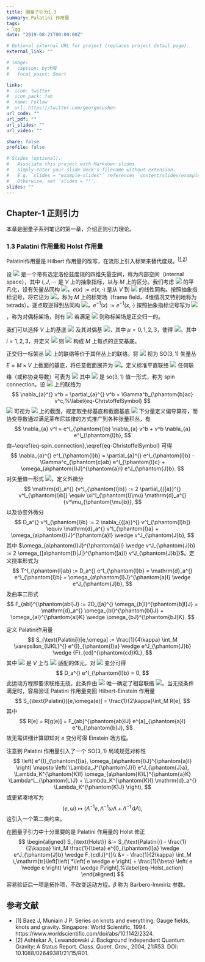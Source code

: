 ```yaml
---
title: 圈量子引力1.3
summary: Palatini 作用量
tags:
- lqg
date: "2019-08-21T00:00:00Z"

# Optional external URL for project (replaces project detail page).
external_link: ""

# image:
#   caption: by大喵
#   focal_point: Smart

links:
#- icon: twitter
#  icon_pack: fab
#  name: Follow
#  url: https://twitter.com/georgecushen
url_code: ""
url_pdf: ""
url_slides: ""
url_video: ""

share: false
profile: false

# Slides (optional).
#   Associate this project with Markdown slides.
#   Simply enter your slide deck's filename without extension.
#   E.g. `slides = "example-slides"` references `content/slides/example-slides.md`.
#   Otherwise, set `slides = ""`.
slides: ""
---
```


## Chapter-1 正则引力

本章是圈量子系列笔记的第一章，介绍正则引力理论。

### 1.3 Palatini 作用量和 Holst 作用量

Palatini作用量是 Hilbert 作用量的改写，在流形上引入标架来替代度规。<sup>[[1](#ref-Baez1994),[2](#ref-Ashtekar2004)]</sup>

设 <img class=inlinemath style="margin:0" src="https://www.zhihu.com/equation?tex=\left(V,\eta_{IJ}^{}\right)"> 是一个带有选定洛伦兹度规的四维矢量空间，称为内部空间（internal space），其中 $I,J,\cdots$ 是 $V$ 上的抽象指标，以与 $M$ 上的区分。我们考虑 <img class=inlinemath style="margin:0" src="https://www.zhihu.com/equation?tex=\mathrm{T}\!{M}"> 的平凡化，设有矢量丛同构 <img class=inlinemath style="margin:0" src="https://www.zhihu.com/equation?tex=e\colon%20M\times%20V\rightarrow\mathrm{T}_{x}{M}">，$e(x) := e(x,\cdot)$ 是从 $V$ 到 <img class=inlinemath style="margin:0" src="https://www.zhihu.com/equation?tex=\mathrm{T}_{x}{M}"> 的线性同构。按照抽象指标记号，将它记为 <img class=inlinemath style="margin:0" src="https://www.zhihu.com/equation?tex=e^{a}_{\phantom{a}I}(x)">，称为 $M$ 上的标架场（frame field，4维情况又特别地称为tetrads）。逐点取逆得到丛同构 <img class=inlinemath style="margin:0" src="https://www.zhihu.com/equation?tex=e^{-1}\colon\mathrm{T}\!{M}\rightarrow%20M\times%20V">，$e^{-1}(x) := e^{-1}(x,\cdot)$ 按照抽象指标记号写为 <img class=inlinemath style="margin:0" src="https://www.zhihu.com/equation?tex=e^{I}_{\phantom{I}a}(x)">，称为对偶标架场，则有
<img class=displaymath style="margin-top:0.7em;margin-bottom:0" src="https://www.zhihu.com/equation?tex=e^{a}_{\phantom{a}I} e^I_{\phantom{I}b} = \delta^a_{\phantom{a}b} ,\quad e^{I}_{\phantom{I}a} e^{a}_{\phantom{a}J} = \delta^{I}_{\phantom{I}J}.\\\\">
若满足
<img class=displaymath style="margin-top:0.7em;margin-bottom:0" src="https://www.zhihu.com/equation?tex=g_{ab}^{} = \eta_{IJ}^{} e^{I}_{\phantom{I}a} e^J_{\phantom{J}b},\\\\">
则称标架场是正交归一的。

我们可以选择 $V$ 上的基底 <img class=inlinemath style="margin:0" src="https://www.zhihu.com/equation?tex=\left\{ \xi^I_{\phantom{I}\mu} \right\}"> 及其对偶基 <img class=inlinemath style="margin:0" src="https://www.zhihu.com/equation?tex=\left\{ \xi^\mu_{\phantom{\mu}I} \right\}">，其中 $\mu=0,1,2,3$，使得 <img class=inlinemath style="margin:0" src="https://www.zhihu.com/equation?tex=\eta_{IJ}^{} := \eta_{\mu\nu}^{} \xi^\mu_{\phantom{\mu}I} {\xi}^\nu_{\phantom{\nu}J} = -\xi^0_{\phantom{0}I} \xi^0_{\phantom{0}J} + \sum_i \xi^i_{\phantom{i}I} \xi^i_{\phantom{i}J}">，其中 $i=1,2,3$，并定义
<img class=displaymath style="margin-top:0.7em;margin-bottom:0" src="https://www.zhihu.com/equation?tex=e^{a}_{\phantom{a}\mu} := \xi^I_{\phantom{I}\mu} e^{a}_{\phantom{a}I},\\\\">
则 <img class=inlinemath style="margin:0" src="https://www.zhihu.com/equation?tex=\left\{ e^{a}_{\phantom{a}\mu} \right\}"> 构成 $M$ 上每点的正交基底。

正交归一标架丛 <img class=inlinemath style="margin:0" src="https://www.zhihu.com/equation?tex=\mathrm{F}\!{M}"> 上的联络等价于其伴丛上的联络。将 <img class=inlinemath style="margin:0" src="https://www.zhihu.com/equation?tex=\xi^I_{\phantom{I}\mu}"> 视为 $\mathrm{SO}(3,1)$ 矢量丛 $E = M \times V$ 上截面的基底，将任意截面展开为 <img class=inlinemath style="margin:0" src="https://www.zhihu.com/equation?tex=v^I = v^\mu \xi^I_{\phantom{I}\mu}">，定义标准平直联络
<img class=displaymath style="margin-top:0.7em;margin-bottom:0" src="https://www.zhihu.com/equation?tex=\partial_{a}^{} v^I := \left( \partial_{a}^{} v^\mu \right) \xi^I_{\phantom{I}\mu},\\\\">
任何联络（或称协变导数）可表为
<img class=displaymath id="eq-spin_connection" style="margin-top:0.7em;margin-bottom:0" src="https://www.zhihu.com/equation?tex=\nabla_{a}^{}v^I = \partial_{a}^{} v^I + \omega_{a\phantom{I}J}^{\phantom{a}I} v^J,\\\\">
其中 <img class=inlinemath style="margin:0" src="https://www.zhihu.com/equation?tex=\omega_{a\phantom{I}J}^{\phantom{a}I}"> 是 $\mathrm{so}(3,1)$ 值一形式，称为 spin connection。设 <img class=inlinemath style="margin:0" src="https://www.zhihu.com/equation?tex=\mathrm{T}\!{M}"> 上的联络为
$$
\nabla_{a}^{} v^b = \partial_{a}^{} v^b + \Gamma^b_{\phantom{b}ac} v^c,%\label{eq-ChristoffelSymbol}
$$
<img class=inlinemath style="margin:0" src="https://www.zhihu.com/equation?tex=e^{I}_{\phantom{I}a}"> 可视为 <img class=inlinemath style="margin:0" src="https://www.zhihu.com/equation?tex=E \otimes \mathrm{T}^*\!{M}"> 上的截面，规定取坐标基底和截面基底 <img class=inlinemath style="margin:0" src="https://www.zhihu.com/equation?tex=\xi^I_{\phantom{I}\mu}"> 下分量定义偏导算符，而协变导数通过满足莱布尼兹律的方式推广到各种张量积丛，有
$$
\nabla_{a} v^I = e^I_{\phantom{I}b} \nabla_{a} v^b + v^b \nabla_{a} e^I_{\phantom{I}b},
$$
由~\eqref{eq-spin_connection},\eqref{eq-ChristoffelSymbol} 可得
$$
\nabla_{a}^{} e^I_{\phantom{I}b} = \partial_{a}^{} e^I_{\phantom{I}b} - \Gamma^c_{\phantom{c}ab} e^I_{\phantom{I}c} + \omega_{a\phantom{I}J}^{\phantom{a}I} e^J_{\phantom{J}b}.
$$
对矢量值一形式 <img class=inlinemath style="margin:0" src="https://www.zhihu.com/equation?tex=v^I_{\phantom{I}a}">，定义外微分
$$
\mathrm{d}_a^{} {v^I_{\phantom{I}b}} := 2 \partial_{{[a}}^{} v^I_{\phantom{I}b]} \equiv \xi^I_{\phantom{I}\mu} \mathrm{d}_a^{} {v^\mu_{\phantom{\mu}b}},
$$
以及协变外微分
$$
D_a^{} v^I_{\phantom{I}b} := 2 \nabla_{{[a}}^{} v^I_{\phantom{I}b]} \equiv \mathrm{d}_a^{} v^I_{\phantom{I}a} + \omega_{a\phantom{I}J}^{\phantom{a}I} \wedge v^J_{\phantom{J}b},
$$
其中 $\omega_{a\phantom{I}J}^{\phantom{a}I} \wedge v^J_{\phantom{J}b} := 2 \omega_{[a\phantom{I}|J|}^{\phantom{[a}I} v^J_{\phantom{J}b]}$。定义挠率形式为
$$
T^I_{\phantom{I}ab} := D_a^{} e^I_{\phantom{I}b} = \mathrm{d}_a^{} e^I_{\phantom{I}b} + \omega_{a\phantom{I}J}^{\phantom{a}I} \wedge e^J_{\phantom{J}b},
$$
及曲率二形式
$$
F_{abI}^{\phantom{abI}J} := 2D_{[a}^{} \omega_{b]I}^{\phantom{b]I}J} = \mathrm{d}_a^{} \omega_{bI}^{\phantom{bI}J} + \omega_{aI}^{\phantom{aI}K} \wedge \omega_{bJ}^{\phantom{bJ}K}.
$$

定义 Palatini作用量
$$
S_{\text{Palatini}}[e,\omega] := \frac{1}{4\kappa} \int_M \varepsilon_{IJKL}^{} e^{I}_{\phantom{I}a} \wedge e^J_{\phantom{J}b} \wedge {F}_{cd}^{\phantom{cd}KL},
$$
其中 <img class=inlinemath style="margin:0" src="https://www.zhihu.com/equation?tex=\varepsilon_{IJKL}^{}"> 是 $V$ 上与 <img class=inlinemath style="margin:0" src="https://www.zhihu.com/equation?tex=\eta_{IJ}^{}"> 适配的体元。对 <img class=inlinemath style="margin:0" src="https://www.zhihu.com/equation?tex=\omega_{a\phantom{I}J}^{\phantom{a}I}"> 变分可得
$$
D_a^{} e^I_{\phantom{I}b} = 0,
$$
此运动方程即要求联络无挠，此条件由 <img class=inlinemath style="margin:0" src="https://www.zhihu.com/equation?tex=e^{I}_{\phantom{I}a}"> 唯一确定了相容联络 <img class=inlinemath style="margin:0" src="https://www.zhihu.com/equation?tex=\omega_{a\phantom{I}J}^{\phantom{a}I}">。当无挠条件满足时，容易验证 Palatini 作用量变回 Hilbert-Einstein 作用量
$$
S_{\text{Palatini}}[e,\omega(e)] = \frac{1}{2\kappa}\int_M R[e],
$$
其中
$$
R[e] = R[g(e)] = F_{ab}^{\phantom{ab}IJ} e^{a}_{\phantom{a}I} e^b_{\phantom{b}J},
$$
故无需详细计算即知对 $e$ 变分可得 Einstein 场方程。

注意到 Palatini 作用量引入了一个 $\mathrm{SO}(3,1)$ 局域规范对称性
$$
\left( e^{I}_{\phantom{I}a}, \omega_{a\phantom{I}J}^{\phantom{a}I} \right) \mapsto \left( \Lambda_J^{\phantom{J}I} e^J_{\phantom{J}a}, \Lambda_K^{\phantom{K}I} \omega_{a\phantom{K}L}^{\phantom{a}K} \Lambda^L_{\phantom{L}J} + \Lambda_K^{\phantom{K}I} \mathrm{d}_a^{} \Lambda_K^{\phantom{K}J} \right),
$$
或更紧凑地写为
$$
(e,\omega) \mapsto \left( \Lambda^{-1} e, \Lambda^{-1} \omega \Lambda + \Lambda^{-1} \,\mathrm{d}{\Lambda} \right),
$$
这引入一个第二类约束。

在圈量子引力中十分重要的是 Palatini 作用量的 Holst 修正
$$
\begin{aligned}
S_{\text{Holst}} &:= S_{\text{Palatini}} - \frac{1}{2\kappa} \int_M \frac{1}{\beta} e^{I}_{\phantom{I}a} \wedge e^J_{\phantom{J}b} \wedge F_{cdIJ}^{}\\
&= - \frac{1}{2\kappa} \int_M \,\mathrm{tr}\left[\left( *\left( e \wedge e \right) + \frac{1}{\beta} \left( e \wedge e \right) \right) \wedge F\right],%\label{eq-Holst_action}
\end{aligned}
$$
容易验证后一项是拓扑项，不改变运动方程。$\beta$ 称为 Barbero-Immiriz 参数。

## 参考文献

- <div id="ref-Baez1994">[1] Baez J, Muniain J P. Series on knots and everything: Gauge fields, knots and gravity. Singapore: World Scientific, 1994. <a url="https://www.worldscientific.com/doi/abs/10.1142/2324">https://www.worldscientific.com/doi/abs/10.1142/2324</a>.</div>
- <div id="ref-Ashtekar2004">[2] Ashtekar A, Lewandowski J. Background Independent Quantum Gravity: A Status Report. <i>Class. Quant. Grav.</i>, 2004, 21:R53. DOI: <a url="http://doi.org/10.1088/0264­9381/21/15/R01">10.1088/0264­9381/21/15/R01</a>.</div>
